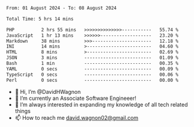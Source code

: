 <!--START_SECTION:waka-->

```txt
From: 01 August 2024 - To: 08 August 2024

Total Time: 5 hrs 14 mins

PHP          2 hrs 55 mins   >>>>>>>>>>>>>>-----------   55.74 %
JavaScript   1 hr 13 mins    >>>>>>-------------------   23.20 %
Markdown     38 mins         >>>----------------------   12.18 %
INI          14 mins         >------------------------   04.60 %
HTML         8 mins          >------------------------   02.69 %
JSON         3 mins          -------------------------   01.09 %
Bash         1 min           -------------------------   00.35 %
YAML         0 secs          -------------------------   00.09 %
TypeScript   0 secs          -------------------------   00.06 %
Perl         0 secs          -------------------------   00.00 %
```

<!--END_SECTION:waka-->

- 👋 Hi, I’m @DavidHWagnon
- 👀 I’m currently an Associate Software Engineeer!
- 🌱 I’m always interested in expanding my knowledge of all tech related things
- 📫 How to reach me david.wagnon02@gmail.com

<!---
DavidHWagnon/DavidHWagnon is a ✨ special ✨ repository because its `README.md` (this file) appears on your GitHub profile.
You can click the Preview link to take a look at your changes.
--->
